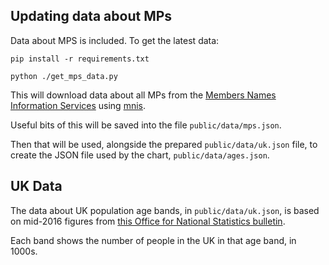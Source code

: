 

## Updating data about MPs

Data about MPS is included. To get the latest data:

    pip install -r requirements.txt

    python ./get_mps_data.py

This will download data about all MPs from the [Members Names Information Services](http://data.parliament.uk/membersdataplatform/memberquery.aspx) using [mnis](https://github.com/olihawkins/mnis).

Useful bits of this will be saved into the file `public/data/mps.json`.

Then that will be used, alongside the prepared `public/data/uk.json` file,
to create the JSON file used by the chart, `public/data/ages.json`.

## UK Data

The data about UK population age bands, in `public/data/uk.json`, is based on mid-2016 figures from [this Office for National Statistics bulletin](https://www.ons.gov.uk/peoplepopulationandcommunity/populationandmigration/populationprojections/bulletins/nationalpopulationprojections/2016basedstatisticalbulletin).

Each band shows the number of people in the UK in that age band, in 1000s.
